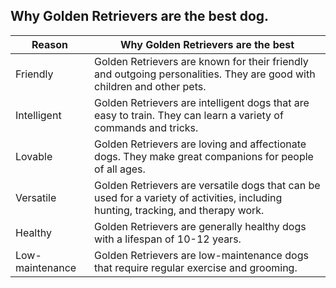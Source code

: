 ## Why Golden Retrievers are the best dog.

| Reason | Why Golden Retrievers are the best |
|---|---|
| Friendly | Golden Retrievers are known for their friendly and outgoing personalities. They are good with children and other pets. |
| Intelligent | Golden Retrievers are intelligent dogs that are easy to train. They can learn a variety of commands and tricks. |
| Lovable | Golden Retrievers are loving and affectionate dogs. They make great companions for people of all ages. |
| Versatile | Golden Retrievers are versatile dogs that can be used for a variety of activities, including hunting, tracking, and therapy work. |
| Healthy | Golden Retrievers are generally healthy dogs with a lifespan of 10-12 years. |
| Low-maintenance | Golden Retrievers are low-maintenance dogs that require regular exercise and grooming. |

